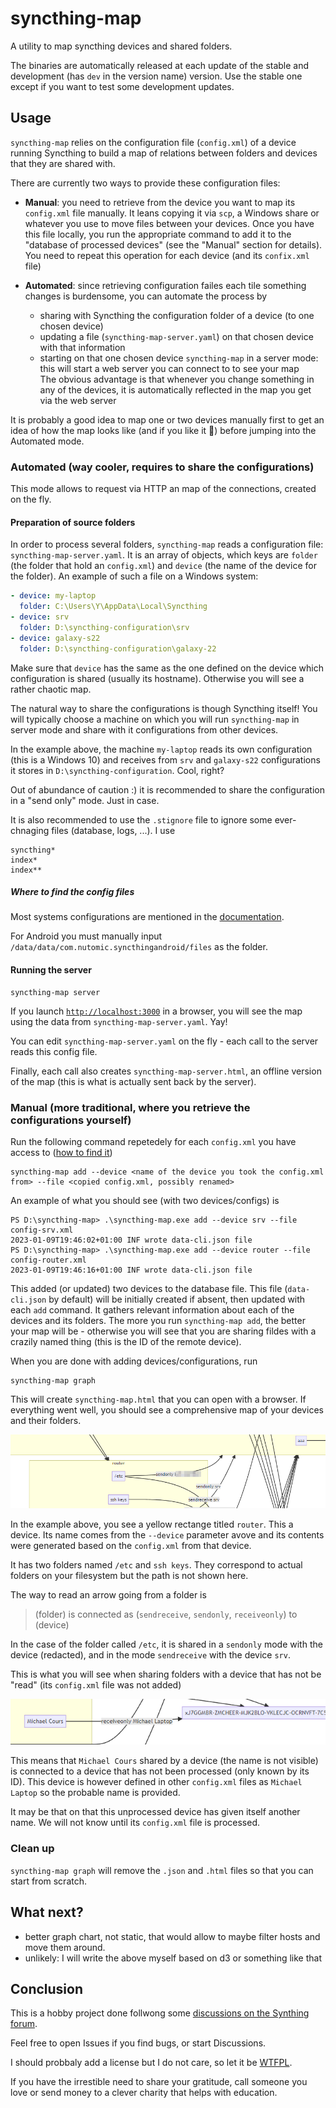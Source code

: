 # syncthing-map

A utility to map syncthing devices and shared folders.

The binaries are automatically released at each update of the stable and development (has `dev` in the version name) version. Use the stable one except if you want to test some development updates.

## Usage

`syncthing-map` relies on the configuration file (`config.xml`) of a device running Syncthing to build a map of relations between folders and devices that they are shared with.

There are currently two ways to provide these configuration files:

- **Manual**: you need to retrieve from the device you want to map its `config.xml` file manually. It leans copying it via `scp`, a Windows share or whatever you use to move files between your devices. Once you have this file locally, you run the appropriate command to add it to the "database of processed devices" (see the "Manual" section for details). You need to repeat this operation for each device (and its `confix.xml` file)

- **Automated**: since retrieving configuration failes each tile something changes is burdensome, you can automate the process by
  - sharing with Syncthing the configuration folder of a device (to one chosen device)
  - updating a file (`syncthing-map-server.yaml`) on that chosen device with that information
  - starting on that one chosen device `syncthing-map` in a server mode: this will start a web server you can connect to to see your map  
  The obvious advantage is that whenever you change something in any of the devices, it is automatically reflected in the map you get via the web server

It is probably a good idea to map one or two devices manually first to get an idea of how the map looks like (and if you like it 🤨) before jumping into the Automated mode.

### Automated (way cooler, requires to share the configurations)

This mode allows to request via HTTP an map of the connections, created on the fly.

#### Preparation of source folders

In order to process several folders, `syncthing-map` reads a configuration file: `syncthing-map-server.yaml`. It is an array of objects, which keys are `folder` (the folder that hold an `config.xml`) and `device` (the name of the device for the folder). An example of such a file on a Windows system:

```yaml
- device: my-laptop
  folder: C:\Users\Y\AppData\Local\Syncthing
- device: srv
  folder: D:\syncthing-configuration\srv
- device: galaxy-s22
  folder: D:\syncthing-configuration\galaxy-22
```

Make sure that `device` has the same as the one defined on the device which configuration is shared (usually its hostname). Otherwise you will see a rather chaotic map.

The natural way to share the configurations is though Syncthing itself! You will typically choose a machine on which you will run `syncthing-map` in server mode and share with it configurations from other devices.

In the example above, the machine `my-laptop` reads its own configuration (this is a Windows 10) and receives from `srv` and `galaxy-s22` configurations it stores in `D:\syncthing-configuration`. Cool, right?

Out of abundance of caution :) it is recommended to share the configuration in a "send only" mode. Just in case.

It is also recommended to use the `.stignore` file to ignore some ever-chnaging files (database, logs, ...). I use

```text
syncthing*
index*
index**
```

##### Where to find the config files

Most systems configurations are mentioned in the [documentation](https://docs.syncthing.net/users/config.html).

For Android you must manually input `/data/data/com.nutomic.syncthingandroid/files` as the folder.

#### Running the server

```text
syncthing-map server
```

If you launch [`http://localhost:3000`](http://localhost:3000) in a browser, you will see the map using the data from `syncthing-map-server.yaml`. Yay!

You can edit `syncthing-map-server.yaml` on the fly - each call to the server reads this config file.

Finally, each call also creates `syncthing-map-server.html`, an offline version of the map (this is what is actually sent back by the server).

### Manual (more traditional, where you retrieve the configurations yourself)

Run the following command repetedely for each `config.xml` you have access to ([how to find it](https://docs.syncthing.net/users/config.html))

```text
syncthing-map add --device <name of the device you took the config.xml from> --file <copied config.xml, possibly renamed>
```

An example of what you should see (with two devices/configs) is

```text
PS D:\syncthing-map> .\syncthing-map.exe add --device srv --file config-srv.xml
2023-01-09T19:46:02+01:00 INF wrote data-cli.json file
PS D:\syncthing-map> .\syncthing-map.exe add --device router --file config-router.xml
2023-01-09T19:46:16+01:00 INF wrote data-cli.json file
```

This added (or updated) two devices to the database file. This file (`data-cli.json` by default) will be initially created if absent, then updated with each `add` command. It gathers relevant information about each of the devices and its folders. The more you run `syncthing-map add`, the better your map will be - otherwise you will see that you are sharing fildes with a crazily named thing (this is the ID of the remote device).

When you are done with adding devices/configurations, run

```text
syncthing-map graph
```

This will create `syncthing-map.html` that you can open with a browser. If everything went well, you should see a comprehensive map of your devices and their folders.

![example of a map](example-1.png)

In the example above, you see a yellow rectange titled `router`. This a device. Its name comes from the `--device` parameter avove and its contents were generated based on the `config.xml` from that device.

It has two folders named `/etc` and `ssh keys`. They correspond to actual folders on your filesystem but the path is not shown here.

The way to read an arrow going from a folder is

> (folder) is connected as (`sendreceive`, `sendonly`, `receiveonly`) to (device)

In the case of the folder called `/etc`, it is shared in a `sendonly` mode with the device (redacted), and in the mode `sendreceive` with the device `srv`.

This is what you will see when sharing folders with a device that has not be "read" (its `config.xml` file was not added)

![example of a missing device](example-2.png)

This means that `Michael Cours` shared by a device (the name is not visible) is connected to a device that has not been processed (only known by its ID). This device is however defined in other `config.xml` files as `Michael Laptop` so the probable name is provided.

It may be that on that this unprocessed device has given itself another name. We will not know until its `config.xml` file is processed.

### Clean up

`syncthing-map graph` will remove the `.json` and `.html` files so that you can start from scratch.

## What next?

- better graph chart, not static, that would allow to maybe filter hosts and move them around.
- unlikely: I will write the above myself based on d3 or something like that

## Conclusion

This is a hobby project done follwong some [discussions on the Synthing forum](https://forum.syncthing.net/t/how-to-graph-my-clients/19554).

Feel free to open Issues if you find bugs, or start Discussions.

I should probbaly add a license but I do not care, so let it be [WTFPL](https://en.wikipedia.org/wiki/WTFPL).

If you have the irrestible need to share your gratitude, call someone you love or send money to a clever charity that helps with education.

